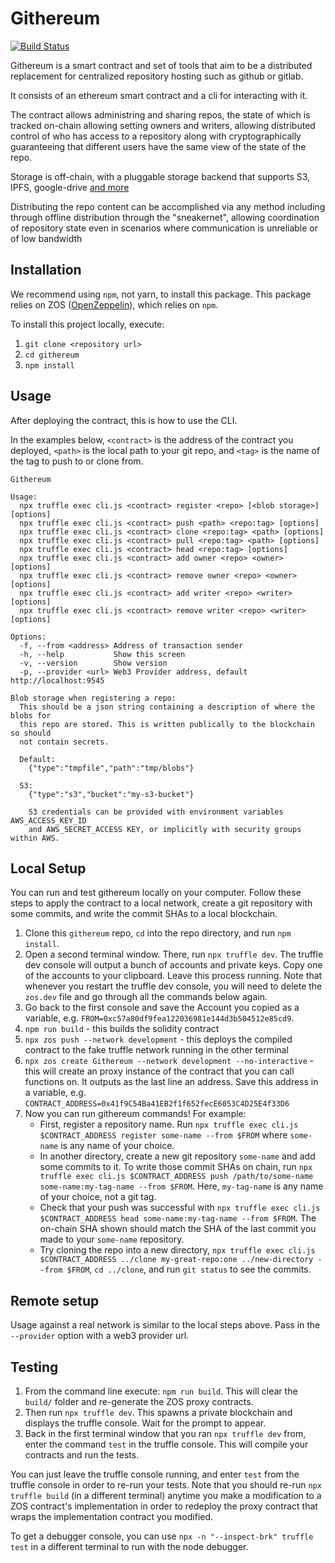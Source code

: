 # Githereum

[![Build Status](https://travis-ci.com/cardstack/githereum.svg?token=icdHtyWxYqeLi6vwJoV4&branch=master)](https://travis-ci.com/cardstack/githereum)

Githereum is a smart contract and set of tools that aim to be a distributed
replacement for centralized repository hosting such as github or gitlab.

It consists of an ethereum smart contract and a cli for interacting with it.

The contract allows administring and sharing repos, the state of which is tracked
on-chain allowing setting owners and writers, allowing distributed control of
who has access to a repository along with cryptographically guaranteeing that
different users have the same view of the state of the repo.

Storage is off-chain, with a pluggable storage backend that supports S3, IPFS,
google-drive [and more](https://www.npmjs.com/package/abstract-blob-store#some-modules-that-use-this)

Distributing the repo content can be accomplished via any method including
through offline distribution through the "sneakernet", allowing coordination of
repository state even in scenarios where communication is unreliable or of low
bandwidth


## Installation

We recommend using `npm`, not yarn, to install this package. This package relies on ZOS ([OpenZeppelin](https://openzeppelin.com/sdk/)), which relies on `npm`.

To install this project locally, execute:
1. `git clone <repository url>`
2. `cd githereum`
3. `npm install`


## Usage

After deploying the contract, this is how to use the CLI.

In the examples below, `<contract>` is the
address of the contract you deployed, `<path>` is the local path to your git repo,
and `<tag>` is the name of the tag to push to or clone from.

```
Githereum

Usage:
  npx truffle exec cli.js <contract> register <repo> [<blob storage>] [options]
  npx truffle exec cli.js <contract> push <path> <repo:tag> [options]
  npx truffle exec cli.js <contract> clone <repo:tag> <path> [options]
  npx truffle exec cli.js <contract> pull <repo:tag> <path> [options]
  npx truffle exec cli.js <contract> head <repo:tag> [options]
  npx truffle exec cli.js <contract> add owner <repo> <owner> [options]
  npx truffle exec cli.js <contract> remove owner <repo> <owner> [options]
  npx truffle exec cli.js <contract> add writer <repo> <writer> [options]
  npx truffle exec cli.js <contract> remove writer <repo> <writer> [options]

Options:
  -f, --from <address> Address of transaction sender
  -h, --help           Show this screen
  -v, --version        Show version
  -p, --provider <url> Web3 Provider address, default http://localhost:9545

Blob storage when registering a repo:
  This should be a json string containing a description of where the blobs for
  this repo are stored. This is written publically to the blockchain so should
  not contain secrets.

  Default:
    {"type":"tmpfile","path":"tmp/blobs"}

  S3:
    {"type":"s3","bucket":"my-s3-bucket"}

    S3 credentials can be provided with environment variables AWS_ACCESS_KEY_ID
    and AWS_SECRET_ACCESS KEY, or implicitly with security groups within AWS.
```

## Local Setup

You can run and test githereum locally on your computer. Follow these steps to apply the contract to a local network, create a git repository with some commits, and write the commit SHAs to a local blockchain.

1. Clone this `githereum` repo, `cd` into the repo directory, and run `npm install`.
2. Open a second terminal window. There, run `npx truffle dev`.
The truffle dev console will output a bunch of accounts and private keys.
Copy one of the accounts to your clipboard. Leave this process running.
Note that whenever you restart the truffle dev console, you will need to delete the `zos.dev` file and go through all the commands below again.
3. Go back to the first console and save the Account you copied as a variable, e.g. `FROM=0xc57a80df9fea122036981e144d3b504512e85cd9`.
4. `npm run build` - this builds the solidity contract
5. `npx zos push --network development` - this deploys the compiled contract to the fake truffle network running in the other terminal
5. `npx zos create Githereum --network development --no-interactive` - this will create an proxy instance of the contract that you can call functions on.
   It outputs as the last line an address. Save this address in a variable, e.g. `CONTRACT_ADDRESS=0x41f9C54Ba41EB2f1f652fecE6053C4D25E4f33D6`
6. Now you can run githereum commands! For example:
    - First, register a repository name. Run `npx truffle exec cli.js $CONTRACT_ADDRESS register some-name --from $FROM` where `some-name` is any name of your choice.
    - In another directory, create a new git repository `some-name` and add some commits to it. To write those commit SHAs on chain, run `npx truffle exec cli.js $CONTRACT_ADDRESS push /path/to/some-name some-name:my-tag-name --from $FROM`. Here, `my-tag-name` is any name of your choice, not a git tag.
    - Check that your push was successful with `npx truffle exec cli.js $CONTRACT_ADDRESS head some-name:my-tag-name --from $FROM`. The on-chain SHA shown should match the SHA of the last commit you made to your `some-name` repository.
    - Try cloning the repo into a new directory, `npx truffle exec cli.js $CONTRACT_ADDRESS ../clone my-great-repo:one ../new-directory --from $FROM`, `cd ../clone`, and run `git status` to see the commits.

## Remote setup

Usage against a real network is similar to the local steps above. Pass in the `--provider` option with a web3 provider url.

## Testing
1. From the command line execute: `npm run build`. This will clear the `build/` folder and re-generate the ZOS proxy contracts.
2. Then run `npx truffle dev`. This spawns a private blockchain and displays the truffle console. Wait for the prompt to appear.
3. Back in the first terminal window that you ran `npx truffle dev` from, enter the command `test` in the truffle console. This will compile your contracts and run the tests.

You can just leave the truffle console running, and enter `test` from the truffle console in order to re-run your tests. Note that you should re-run `npx truffle build` (in a different terminal) anytime you make a modification to a ZOS contract's implementation in order to redeploy the proxy contract that wraps the implementation contract you modified.

To get a debugger console, you can use `npx -n "--inspect-brk" truffle test` in a different terminal to run with the node debugger.

